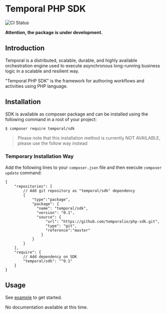 # Temporal PHP SDK

![CI Status](https://github.com/temporalio/php-sdk/workflows/CI/badge.svg)

**Attention, the package is under development.**

## Introduction

Temporal is a distributed, scalable, durable, and highly available orchestration
engine used to execute asynchronous long-running business logic in a scalable
and resilient way.

"Temporal PHP SDK" is the framework for authoring workflows and activities using
PHP language.

## Installation

SDK is available as composer package and can be installed using the 
following command in a root of your project:

```bash
$ composer require temporal/sdk
```

> Please note that this installation method is currently NOT AVAILABLE, please 
> use the follow way instead

### Temporary Installation Way

Add the following lines to your `composer.json` file and 
then execute `composer update` command:

```json5
{
    "repositories": [
        // Add git repository as "temporal/sdk" dependency
        {
            "type":"package",
            "package": {
              "name": "temporal/sdk",
              "version": "0.1",
              "source": {
                  "url": "https://github.com/temporalio/php-sdk.git",
                  "type": "git",
                  "reference":"master"
                }
            }
        }
    ],
    "require": {
        // Add dependency on SDK
        "temporal/sdk": "^0.1"
    }
}
```

## Usage

See [example](/example) to get started.

No documentation available at this time.
